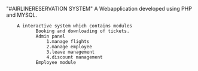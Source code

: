 "#AIRLINERESERVATION SYSTEM"
   A Webapplication developed using PHP and MYSQL.


        A interactive system which contains modules
               Booking and downloading of tickets.
               Admin panel
                   1.manage flights
                   2.manage employee
                   3.leave management
                   4.discount management
               Employee module                                                              
      
